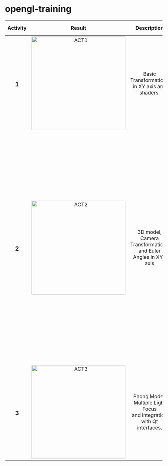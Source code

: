 # opengl-training

| Activity | Result | Description | Interaction Mouse/Keys |
| :---: | :---: | :---: | --- |
| <h3> 1 </h3> | <img src="https://github.com/artHub-j/opengl-training/assets/92806890/196a2d29-26df-45ea-8929-d568f52a3355" alt="ACT1" width="300"/> | Basic Transformations <br /> in XY axis and shaders. | Ⓒ: Crown Apears <br /> Ⓒ: Red Striped shirt <br /> Ⓡ: Rotate Y Axis |
| <h3> 2 </h3> | <img src="https://github.com/artHub-j/opengl-training/assets/92806890/9edc0aaa-926d-4e2c-909b-d9294f49d51a" alt="ACT2" width="300"/> | 3D model, Camera Transformations <br /> and Euler Angles in XYZ axis | <img src="https://github.com/artHub-j/opengl-training/assets/92806890/e9c75409-2c57-4e35-bbd8-d7db0ac92362" width="15"/>: Move Euler Angles Camera <br />  ⇧: Move Morty Foward <br /> ⇩: Move Morty Backward <br /> ⇦: Rotate Morty 45° Y axis <br /> ⇨: Rotate Morty -45° Y axis <br />  Ⓒ: Toggle Morty's 1st Person Cam/Euler Angles Cam <br /> Ⓠ: Rotate Rick 45° <br /> Ⓔ: Rotate Rick -45° <br /> Ⓟ: Portal appears in front of him <br /> Ⓟ: Close Portal in front of him. <br /> Ⓡ: Restart Scene <br /> ▫ New Morty Appears if he walks through the portal |
| <h3> 3 </h3> | <img src="https://github.com/artHub-j/opengl-training/assets/92806890/1fb67bb5-21d1-4148-9cc6-5eec9225b470" alt="ACT3" width="300"/> | Phong Model, Multiple Light Focus <br /> and integration with Qt interfaces. |
